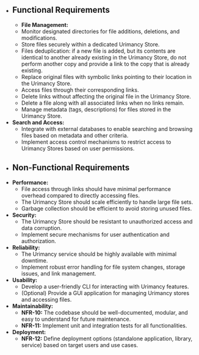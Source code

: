 - ## Functional Requirements
	- **File Management:**
	- Monitor designated directories for file additions, deletions, and modifications.
	- Store files securely within a dedicated Urimancy Store.
	- Files deduplication: if a new file is added, but its contents are identical to another already existing in the Urimancy Store, do not perform another copy and provide a link to the copy that is already existing.
	- Replace original files with symbolic links pointing to their location in the Urimancy Store.
	-  Access files through their corresponding links.
	-  Delete links without affecting the original file in the Urimancy Store.
	-  Delete a file along with all associated links when no links remain.
	-  Manage metadata (tags, descriptions) for files stored in the Urimancy Store.
- **Search and Access:**
	-  Integrate with external databases to enable searching and browsing files based on metadata and other criteria.
	-  Implement access control mechanisms to restrict access to Urimancy Stores based on user permissions.
- ## Non-Functional Requirements
- **Performance:**
	-  File access through links should have minimal performance overhead compared to directly accessing files.
	-  The Urimancy Store should scale efficiently to handle large file sets.
	-  Garbage collection should be efficient to avoid storing unused files.
- **Security:**
	-  The Urimancy Store should be resistant to unauthorized access and data corruption.
	-  Implement secure mechanisms for user authentication and authorization.
- **Reliability:**
	-  The Urimancy service should be highly available with minimal downtime.
	-  Implement robust error handling for file system changes, storage issues, and link management.
- **Usability:**
	-  Develop a user-friendly CLI for interacting with Urimancy features.
	-  (Optional) Provide a GUI application for managing Urimancy stores and accessing files.
- **Maintainability:**
	- **NFR-10:** The codebase should be well-documented, modular, and easy to understand for future maintenance.
	- **NFR-11:** Implement unit and integration tests for all functionalities.
- **Deployment:**
	- **NFR-12:**  Define deployment options (standalone application, library, service) based on target users and use cases.
